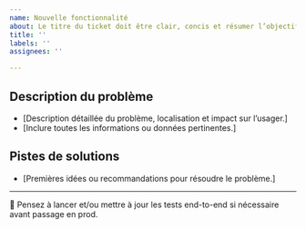 ```yaml
---
name: Nouvelle fonctionnalité
about: Le titre du ticket doit être clair, concis et résumer l’objectif ou le problème à résoudre
title: ''
labels: ''
assignees: ''

---
```


## Description du problème

- [Description détaillée du problème, localisation et impact sur l’usager.]
- [Inclure toutes les informations ou données pertinentes.]

## Pistes de solutions

- [Premières idées ou recommandations pour résoudre le problème.]

---

🔮 Pensez à lancer et/ou mettre à jour les tests end-to-end si nécessaire avant passage en prod.
